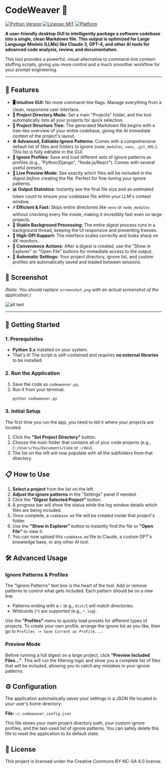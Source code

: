 # CodeWeaver 💎

[![Python Version](https://img.shields.io/badge/python-3.x-blue.svg)](https://www.python.org/downloads/)
[![License: MIT](https://img.shields.io/badge/License-MIT-yellow.svg)](https://opensource.org/licenses/MIT)
[![Platform](https://img.shields.io/badge/platform-windows%20%7C%20macos%20%7C%20linux-lightgrey.svg)](#)

**A user-friendly desktop GUI to intelligently package a software codebase into a single, clean Markdown file. This output is optimized for Large Language Models (LLMs) like Claude 3, GPT-4, and other AI tools for advanced code analysis, review, and documentation.**

This tool provides a powerful, visual alternative to command-line context-stuffing scripts, giving you more control and a much smoother workflow for your prompt engineering.

---

## 🌟 Features

*   **🖥️ Intuitive GUI:** No more command-line flags. Manage everything from a clean, responsive user interface.
*   **📂 Project Directory Mode:** Set a main "Projects" folder, and the tool automatically lists all your projects for quick selection.
*   **🌳 Project Structure Tree:** The generated Markdown file begins with a tree-like overview of your entire codebase, giving the AI immediate context of the project's layout.
*   **⚙️ Advanced, Editable Ignore Patterns:** Comes with a comprehensive default list of files and folders to ignore (`node_modules`, `venv`, `.git`, etc.). This list is fully editable in the GUI.
*   **💾 Ignore Profiles:** Save and load different sets of ignore patterns as profiles (e.g., "Python/Django", "Node.js/React"). Comes with several useful presets.
*   **🔬 Live Preview Mode:** See exactly which files will be included in the digest *before* creating the file. Perfect for fine-tuning your ignore patterns.
*   **📊 Output Statistics:** Instantly see the final file size and an estimated token count to ensure your codebase fits within your LLM's context window.
*   **⚡ Efficient & Fast:** Skips entire directories like `venv` or `node_modules` without checking every file inside, making it incredibly fast even on large projects.
*   **🧵 Stable Background Processing:** The entire digest process runs in a background thread, keeping the UI responsive and preventing freezes.
*   **👀 High-DPI Support:** The interface scales correctly and looks sharp on 4K monitors.
*   **🚀 Convenience Actions:** After a digest is created, use the "Show in Explorer" or "Open File" buttons for immediate access to the output.
*   **🔄 Automatic Settings:** Your project directory, ignore list, and custom profiles are automatically saved and loaded between sessions.

## 📸 Screenshot

*(Note: You should replace `screenshot.png` with an actual screenshot of the application.)*

![alt text](screenshot.png)

---

## 🚀 Getting Started

### 1. Prerequisites
*   **Python 3.x** installed on your system.
*   That's it! The script is self-contained and requires **no external libraries** to be installed.

### 2. Run the Application
1.  Save the code as `codeweaver.py`.
2.  Run it from your terminal:
    ```bash
    python codeweaver.py
    ```

### 3. Initial Setup
The first time you run the app, you need to tell it where your projects are located.
1.  Click the **"Set Project Directory"** button.
2.  Choose the main folder that contains all of your code projects (e.g., `C:/Users/You/Documents/Code` or `~/dev`).
3.  The list on the left will now populate with all the subfolders from that directory.

## 📋 How to Use

1.  **Select a project** from the list on the left.
2.  **Adjust the ignore patterns** in the "Settings" panel if needed.
3.  Click the **"Digest Selected Project"** button.
4.  A progress bar will show the status while the log window details which files are being included.
5.  Once complete, a `codebase.md` file will be created inside that project's folder.
6.  Use the **"Show in Explorer"** button to instantly find the file or **"Open File"** to view it.
7.  You can now upload this `codebase.md` file to Claude, a custom GPT's knowledge base, or any other AI tool.

## 🛠️ Advanced Usage

### Ignore Patterns & Profiles
The "Ignore Patterns" text box is the heart of the tool. Add or remove patterns to control what gets included. Each pattern should be on a new line.

*   Patterns ending with a `/` (e.g., `dist/`) will match directories.
*   Wildcards (`*`) are supported (e.g., `*.log`).

Use the **"Profiles"** menu to quickly load presets for different types of projects. To create your own profile, arrange the ignore list as you like, then go to `Profiles -> Save Current as Profile...`.

### Preview Mode
Before running a full digest on a large project, click **"Preview Included Files..."**. This will run the filtering logic and show you a complete list of files that will be included, allowing you to catch any mistakes in your ignore patterns.

## ⚙️ Configuration

The application automatically saves your settings in a JSON file located in your user's home directory:

**File:** `~/.codeweaver_config.json`

This file stores your main project directory path, your custom ignore profiles, and the last-used list of ignore patterns. You can safely delete this file to reset the application to its default state.

## 📄 License

This project is licensed under the Creative Commons BY-NC-SA 4.0 license.